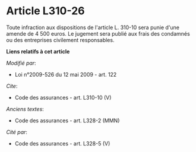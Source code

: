 # Article L310-26

Toute infraction aux dispositions de l'article L. 310-10 sera punie d'une amende de 4 500 euros. Le jugement sera publié aux
frais des condamnés ou des entreprises civilement responsables.

**Liens relatifs à cet article**

_Modifié par_:

  - Loi n°2009-526 du 12 mai 2009 - art. 122

_Cite_:

  - Code des assurances - art. L310-10 (V)

_Anciens textes_:

  - Code des assurances - art. L328-2 (MMN)

_Cité par_:

  - Code des assurances - art. L328-5 (V)
